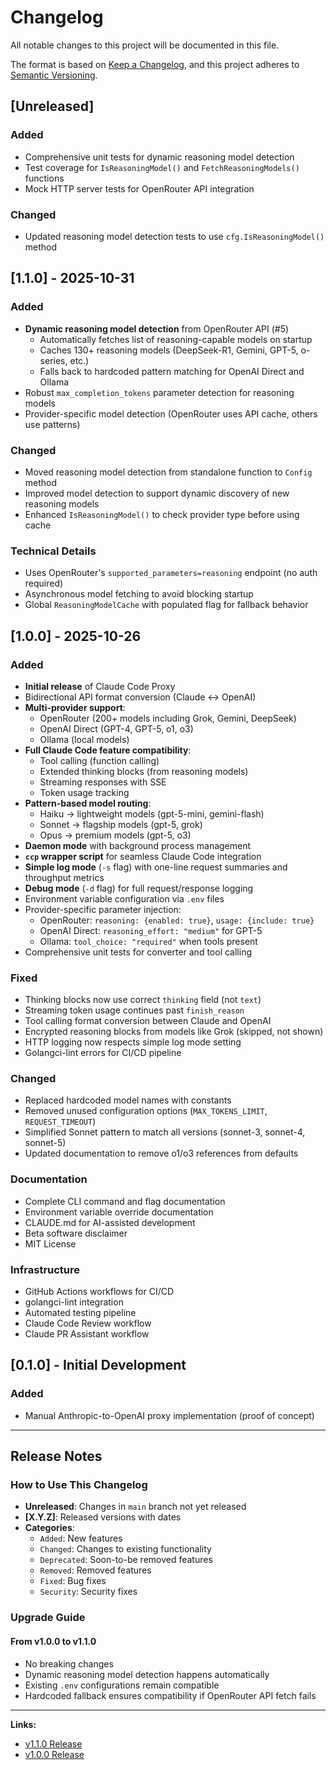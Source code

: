# Changelog

All notable changes to this project will be documented in this file.

The format is based on [Keep a Changelog](https://keepachangelog.com/en/1.0.0/),
and this project adheres to [Semantic Versioning](https://semver.org/spec/v2.0.0.html).

## [Unreleased]

### Added
- Comprehensive unit tests for dynamic reasoning model detection
- Test coverage for `IsReasoningModel()` and `FetchReasoningModels()` functions
- Mock HTTP server tests for OpenRouter API integration

### Changed
- Updated reasoning model detection tests to use `cfg.IsReasoningModel()` method

## [1.1.0] - 2025-10-31

### Added
- **Dynamic reasoning model detection** from OpenRouter API (#5)
  - Automatically fetches list of reasoning-capable models on startup
  - Caches 130+ reasoning models (DeepSeek-R1, Gemini, GPT-5, o-series, etc.)
  - Falls back to hardcoded pattern matching for OpenAI Direct and Ollama
- Robust `max_completion_tokens` parameter detection for reasoning models
- Provider-specific model detection (OpenRouter uses API cache, others use patterns)

### Changed
- Moved reasoning model detection from standalone function to `Config` method
- Improved model detection to support dynamic discovery of new reasoning models
- Enhanced `IsReasoningModel()` to check provider type before using cache

### Technical Details
- Uses OpenRouter's `supported_parameters=reasoning` endpoint (no auth required)
- Asynchronous model fetching to avoid blocking startup
- Global `ReasoningModelCache` with populated flag for fallback behavior

## [1.0.0] - 2025-10-26

### Added
- **Initial release** of Claude Code Proxy
- Bidirectional API format conversion (Claude ↔ OpenAI)
- **Multi-provider support**:
  - OpenRouter (200+ models including Grok, Gemini, DeepSeek)
  - OpenAI Direct (GPT-4, GPT-5, o1, o3)
  - Ollama (local models)
- **Full Claude Code feature compatibility**:
  - Tool calling (function calling)
  - Extended thinking blocks (from reasoning models)
  - Streaming responses with SSE
  - Token usage tracking
- **Pattern-based model routing**:
  - Haiku → lightweight models (gpt-5-mini, gemini-flash)
  - Sonnet → flagship models (gpt-5, grok)
  - Opus → premium models (gpt-5, o3)
- **Daemon mode** with background process management
- **`ccp` wrapper script** for seamless Claude Code integration
- **Simple log mode** (`-s` flag) with one-line request summaries and throughput metrics
- **Debug mode** (`-d` flag) for full request/response logging
- Environment variable configuration via `.env` files
- Provider-specific parameter injection:
  - OpenRouter: `reasoning: {enabled: true}`, `usage: {include: true}`
  - OpenAI Direct: `reasoning_effort: "medium"` for GPT-5
  - Ollama: `tool_choice: "required"` when tools present
- Comprehensive unit tests for converter and tool calling

### Fixed
- Thinking blocks now use correct `thinking` field (not `text`)
- Streaming token usage continues past `finish_reason`
- Tool calling format conversion between Claude and OpenAI
- Encrypted reasoning blocks from models like Grok (skipped, not shown)
- HTTP logging now respects simple log mode setting
- Golangci-lint errors for CI/CD pipeline

### Changed
- Replaced hardcoded model names with constants
- Removed unused configuration options (`MAX_TOKENS_LIMIT`, `REQUEST_TIMEOUT`)
- Simplified Sonnet pattern to match all versions (sonnet-3, sonnet-4, sonnet-5)
- Updated documentation to remove o1/o3 references from defaults

### Documentation
- Complete CLI command and flag documentation
- Environment variable override documentation
- CLAUDE.md for AI-assisted development
- Beta software disclaimer
- MIT License

### Infrastructure
- GitHub Actions workflows for CI/CD
- golangci-lint integration
- Automated testing pipeline
- Claude Code Review workflow
- Claude PR Assistant workflow

## [0.1.0] - Initial Development

### Added
- Manual Anthropic-to-OpenAI proxy implementation (proof of concept)

---

## Release Notes

### How to Use This Changelog

- **Unreleased**: Changes in `main` branch not yet released
- **[X.Y.Z]**: Released versions with dates
- **Categories**:
  - `Added`: New features
  - `Changed`: Changes to existing functionality
  - `Deprecated`: Soon-to-be removed features
  - `Removed`: Removed features
  - `Fixed`: Bug fixes
  - `Security`: Security fixes

### Upgrade Guide

#### From v1.0.0 to v1.1.0
- No breaking changes
- Dynamic reasoning model detection happens automatically
- Existing `.env` configurations remain compatible
- Hardcoded fallback ensures compatibility if OpenRouter API fetch fails

---

**Links:**
- [v1.1.0 Release](https://github.com/nielspeter/claude-code-proxy/releases/tag/v1.1.0)
- [v1.0.0 Release](https://github.com/nielspeter/claude-code-proxy/releases/tag/v1.0.0)
